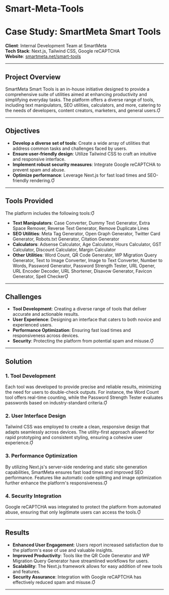# Smart-Meta-Tools

# Case Study: SmartMeta Smart Tools

**Client**: Internal Development Team at SmartMeta  
**Tech Stack**: Next.js, Tailwind CSS, Google reCAPTCHA  
**Website**: [smartmeta.net/smart-tools](https://smartmeta.net/smart-tools)  

---

## Project Overview

SmartMeta Smart Tools is an in-house initiative designed to provide a comprehensive suite of utilities aimed at enhancing productivity and simplifying everyday tasks. The platform offers a diverse range of tools, including text manipulators, SEO utilities, calculators, and more, catering to the needs of developers, content creators, marketers, and general users.

---

## Objectives

- **Develop a diverse set of tools**: Create a wide array of utilities that address common tasks and challenges faced by users.
- **Ensure user-friendly design**: Utilize Tailwind CSS to craft an intuitive and responsive interface.
- **Implement robust security measures**: Integrate Google reCAPTCHA to prevent spam and abuse.
- **Optimize performance**: Leverage Next.js for fast load times and SEO-friendly rendering.

---

## Tools Provided

The platform includes the following tools:

- **Text Manipulators**: Case Converter, Dummy Text Generator, Extra Space Remover, Reverse Text Generator, Remove Duplicate Lines
- **SEO Utilities**: Meta Tag Generator, Open Graph Generator, Twitter Card Generator, Robots.txt Generator, Citation Generator
- **Calculators**: Adsense Calculator, Age Calculator, Hours Calculator, GST Calculator, Discount Calculator, Margin Calculator
- **Other Utilities**: Word Count, QR Code Generator, WP Migration Query Generator, Text to Image Converter, Image to Text Converter, Number to Words, Password Generator, Password Strength Tester, URL Opener, URL Encoder Decoder, URL Shortener, Disavow Generator, Favicon Generator, Spell Checker

---

## Challenges

- **Tool Development**: Creating a diverse range of tools that deliver accurate and actionable results.
- **User Experience**: Designing an interface that caters to both novice and experienced users.
- **Performance Optimization**: Ensuring fast load times and responsiveness across devices.
- **Security**: Protecting the platform from potential spam and misuse.

---

## Solution

### 1. **Tool Development**

Each tool was developed to provide precise and reliable results, minimizing the need for users to double-check outputs. For instance, the Word Count tool offers real-time counting, while the Password Strength Tester evaluates passwords based on industry-standard criteria.

### 2. **User Interface Design**

Tailwind CSS was employed to create a clean, responsive design that adapts seamlessly across devices. The utility-first approach allowed for rapid prototyping and consistent styling, ensuring a cohesive user experience.

### 3. **Performance Optimization**

By utilizing Next.js's server-side rendering and static site generation capabilities, SmartMeta ensures fast load times and improved SEO performance. Features like automatic code splitting and image optimization further enhance the platform's responsiveness.

### 4. **Security Integration**

Google reCAPTCHA was integrated to protect the platform from automated abuse, ensuring that only legitimate users can access the tools.

---

## Results

- **Enhanced User Engagement**: Users report increased satisfaction due to the platform's ease of use and valuable insights.
- **Improved Productivity**: Tools like the QR Code Generator and WP Migration Query Generator have streamlined workflows for users.
- **Scalability**: The Next.js framework allows for easy addition of new tools and features.
- **Security Assurance**: Integration with Google reCAPTCHA has effectively reduced spam and misuse.

---

